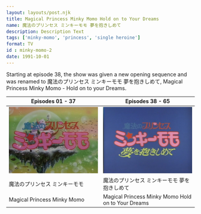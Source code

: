 ```yaml
---
layout: layouts/post.njk
title: Magical Princess Minky Momo Hold on to Your Dreams
name: 魔法のプリンセス ミンキーモモ 夢を抱きしめて
description: Description Text
tags: ['minky-momo', 'princess', 'single heroine']
format: TV
id : minky-momo-2
date: 1991-10-01
---
```


Starting at episode 38, the show was given a new opening sequence and was renamed to 魔法のプリンセス ミンキーモモ 夢を抱きしめて, Magical Princess Minky Momo - Hold on to your Dreams.

| Episodes 01 - 37 | Episodes 38 - 65 |
| ----------- | ----------- |
| ![alt text](/media/minky-momo-2/titlecard1.jpg) | ![OP2](/media//minky-momo-2/titlecard2.jpg) |
| 魔法のプリンセス ミンキーモモ | 魔法のプリンセス ミンキーモモ 夢を抱きしめて |
| Magical Princess Minky Momo | Magical Princess Minky Momo Hold on to Your Dreams |

